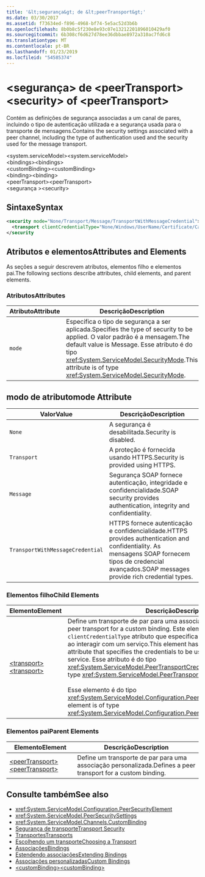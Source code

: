 ```yaml
---
title: '&lt;segurança&gt; de &lt;peerTransport&gt;'
ms.date: 03/30/2017
ms.assetid: f73634ed-f896-4968-bf74-5e5ac52d3b6b
ms.openlocfilehash: 8b0b8c5f230e8e93c07e13212201896010429af0
ms.sourcegitcommit: 6b308cf6d627d78ee36dbbae8972a310ac7fd6c8
ms.translationtype: MT
ms.contentlocale: pt-BR
ms.lasthandoff: 01/23/2019
ms.locfileid: "54585374"
---
```

# <a name="ltsecuritygt-of-ltpeertransportgt"></a><span data-ttu-id="1bf5b-102">&lt;segurança&gt; de &lt;peerTransport&gt;</span><span class="sxs-lookup"><span data-stu-id="1bf5b-102">&lt;security&gt; of &lt;peerTransport&gt;</span></span>
<span data-ttu-id="1bf5b-103">Contém as definições de segurança associadas a um canal de pares, incluindo o tipo de autenticação utilizada e a segurança usada para o transporte de mensagens.</span><span class="sxs-lookup"><span data-stu-id="1bf5b-103">Contains the security settings associated with a peer channel, including the type of authentication used and the security used for the message transport.</span></span>  
  
 <span data-ttu-id="1bf5b-104">\<system.serviceModel></span><span class="sxs-lookup"><span data-stu-id="1bf5b-104">\<system.serviceModel></span></span>  
<span data-ttu-id="1bf5b-105">\<bindings></span><span class="sxs-lookup"><span data-stu-id="1bf5b-105">\<bindings></span></span>  
<span data-ttu-id="1bf5b-106">\<customBinding></span><span class="sxs-lookup"><span data-stu-id="1bf5b-106">\<customBinding></span></span>  
<span data-ttu-id="1bf5b-107">\<binding></span><span class="sxs-lookup"><span data-stu-id="1bf5b-107">\<binding></span></span>  
<span data-ttu-id="1bf5b-108">\<peerTransport></span><span class="sxs-lookup"><span data-stu-id="1bf5b-108">\<peerTransport></span></span>  
<span data-ttu-id="1bf5b-109">\<segurança ></span><span class="sxs-lookup"><span data-stu-id="1bf5b-109">\<security></span></span>  
  
## <a name="syntax"></a><span data-ttu-id="1bf5b-110">Sintaxe</span><span class="sxs-lookup"><span data-stu-id="1bf5b-110">Syntax</span></span>  
  
```xml  
<security mode="None/Transport/Message/TransportWithMessageCredential">
  <transport clientCredentialType="None/Windows/UserName/Certificate/CardSpace" />
</security
```  
  
## <a name="attributes-and-elements"></a><span data-ttu-id="1bf5b-111">Atributos e elementos</span><span class="sxs-lookup"><span data-stu-id="1bf5b-111">Attributes and Elements</span></span>  
 <span data-ttu-id="1bf5b-112">As seções a seguir descrevem atributos, elementos filho e elementos pai.</span><span class="sxs-lookup"><span data-stu-id="1bf5b-112">The following sections describe attributes, child elements, and parent elements.</span></span>  
  
### <a name="attributes"></a><span data-ttu-id="1bf5b-113">Atributos</span><span class="sxs-lookup"><span data-stu-id="1bf5b-113">Attributes</span></span>  
  
|<span data-ttu-id="1bf5b-114">Atributo</span><span class="sxs-lookup"><span data-stu-id="1bf5b-114">Attribute</span></span>|<span data-ttu-id="1bf5b-115">Descrição</span><span class="sxs-lookup"><span data-stu-id="1bf5b-115">Description</span></span>|  
|---------------|-----------------|  
|`mode`|<span data-ttu-id="1bf5b-116">Especifica o tipo de segurança a ser aplicada.</span><span class="sxs-lookup"><span data-stu-id="1bf5b-116">Specifies the type of security to be applied.</span></span> <span data-ttu-id="1bf5b-117">O valor padrão é a mensagem.</span><span class="sxs-lookup"><span data-stu-id="1bf5b-117">The default value is Message.</span></span> <span data-ttu-id="1bf5b-118">Esse atributo é do tipo <xref:System.ServiceModel.SecurityMode>.</span><span class="sxs-lookup"><span data-stu-id="1bf5b-118">This attribute is of type <xref:System.ServiceModel.SecurityMode>.</span></span>|  
  
## <a name="mode-attribute"></a><span data-ttu-id="1bf5b-119">modo de atributo</span><span class="sxs-lookup"><span data-stu-id="1bf5b-119">mode Attribute</span></span>  
  
|<span data-ttu-id="1bf5b-120">Valor</span><span class="sxs-lookup"><span data-stu-id="1bf5b-120">Value</span></span>|<span data-ttu-id="1bf5b-121">Descrição</span><span class="sxs-lookup"><span data-stu-id="1bf5b-121">Description</span></span>|  
|-----------|-----------------|  
|`None`|<span data-ttu-id="1bf5b-122">A segurança é desabilitada.</span><span class="sxs-lookup"><span data-stu-id="1bf5b-122">Security is disabled.</span></span>|  
|`Transport`|<span data-ttu-id="1bf5b-123">A proteção é fornecida usando HTTPS.</span><span class="sxs-lookup"><span data-stu-id="1bf5b-123">Security is provided using HTTPS.</span></span>|  
|`Message`|<span data-ttu-id="1bf5b-124">Segurança SOAP fornece autenticação, integridade e confidencialidade.</span><span class="sxs-lookup"><span data-stu-id="1bf5b-124">SOAP security provides authentication, integrity and confidentiality.</span></span>|  
|`TransportWithMessageCredential`|<span data-ttu-id="1bf5b-125">HTTPS fornece autenticação e confidencialidade.</span><span class="sxs-lookup"><span data-stu-id="1bf5b-125">HTTPS provides authentication and confidentiality.</span></span> <span data-ttu-id="1bf5b-126">As mensagens SOAP fornecem tipos de credencial avançados.</span><span class="sxs-lookup"><span data-stu-id="1bf5b-126">SOAP messages provide rich credential types.</span></span>|  
  
### <a name="child-elements"></a><span data-ttu-id="1bf5b-127">Elementos filho</span><span class="sxs-lookup"><span data-stu-id="1bf5b-127">Child Elements</span></span>  
  
|<span data-ttu-id="1bf5b-128">Elemento</span><span class="sxs-lookup"><span data-stu-id="1bf5b-128">Element</span></span>|<span data-ttu-id="1bf5b-129">Descrição</span><span class="sxs-lookup"><span data-stu-id="1bf5b-129">Description</span></span>|  
|-------------|-----------------|  
|[<span data-ttu-id="1bf5b-130">\<transport></span><span class="sxs-lookup"><span data-stu-id="1bf5b-130">\<transport></span></span>](../../../../../docs/framework/configure-apps/file-schema/wcf/transport-of-peertransport.md)|<span data-ttu-id="1bf5b-131">Define um transporte de par para uma associação personalizada.</span><span class="sxs-lookup"><span data-stu-id="1bf5b-131">Defines a peer transport for a custom binding.</span></span> <span data-ttu-id="1bf5b-132">Este elemento tem um `clientCredentialType` atributo que especifica as credenciais a serem usadas ao interagir com um serviço.</span><span class="sxs-lookup"><span data-stu-id="1bf5b-132">This element has a `clientCredentialType` attribute that specifies the credentials to be used when interacting with a service.</span></span> <span data-ttu-id="1bf5b-133">Esse atributo é do tipo <xref:System.ServiceModel.PeerTransportCredentialType>.</span><span class="sxs-lookup"><span data-stu-id="1bf5b-133">This attribute is of type <xref:System.ServiceModel.PeerTransportCredentialType>.</span></span><br /><br /> <span data-ttu-id="1bf5b-134">Esse elemento é do tipo <xref:System.ServiceModel.Configuration.PeerTransportSecurityElement>.</span><span class="sxs-lookup"><span data-stu-id="1bf5b-134">This element is of type <xref:System.ServiceModel.Configuration.PeerTransportSecurityElement>.</span></span>|  
  
### <a name="parent-elements"></a><span data-ttu-id="1bf5b-135">Elementos pai</span><span class="sxs-lookup"><span data-stu-id="1bf5b-135">Parent Elements</span></span>  
  
|<span data-ttu-id="1bf5b-136">Elemento</span><span class="sxs-lookup"><span data-stu-id="1bf5b-136">Element</span></span>|<span data-ttu-id="1bf5b-137">Descrição</span><span class="sxs-lookup"><span data-stu-id="1bf5b-137">Description</span></span>|  
|-------------|-----------------|  
|[<span data-ttu-id="1bf5b-138">\<peerTransport></span><span class="sxs-lookup"><span data-stu-id="1bf5b-138">\<peerTransport></span></span>](../../../../../docs/framework/configure-apps/file-schema/wcf/peertransport.md)|<span data-ttu-id="1bf5b-139">Define um transporte de par para uma associação personalizada.</span><span class="sxs-lookup"><span data-stu-id="1bf5b-139">Defines a peer transport for a custom binding.</span></span>|  
  
## <a name="see-also"></a><span data-ttu-id="1bf5b-140">Consulte também</span><span class="sxs-lookup"><span data-stu-id="1bf5b-140">See also</span></span>
- <xref:System.ServiceModel.Configuration.PeerSecurityElement>
- <xref:System.ServiceModel.PeerSecuritySettings>
- <xref:System.ServiceModel.Channels.CustomBinding>
- [<span data-ttu-id="1bf5b-141">Segurança de transporte</span><span class="sxs-lookup"><span data-stu-id="1bf5b-141">Transport Security</span></span>](../../../../../docs/framework/wcf/feature-details/transport-security.md)
- [<span data-ttu-id="1bf5b-142">Transportes</span><span class="sxs-lookup"><span data-stu-id="1bf5b-142">Transports</span></span>](../../../../../docs/framework/wcf/feature-details/transports.md)
- [<span data-ttu-id="1bf5b-143">Escolhendo um transporte</span><span class="sxs-lookup"><span data-stu-id="1bf5b-143">Choosing a Transport</span></span>](../../../../../docs/framework/wcf/feature-details/choosing-a-transport.md)
- [<span data-ttu-id="1bf5b-144">Associações</span><span class="sxs-lookup"><span data-stu-id="1bf5b-144">Bindings</span></span>](../../../../../docs/framework/wcf/bindings.md)
- [<span data-ttu-id="1bf5b-145">Estendendo associações</span><span class="sxs-lookup"><span data-stu-id="1bf5b-145">Extending Bindings</span></span>](../../../../../docs/framework/wcf/extending/extending-bindings.md)
- [<span data-ttu-id="1bf5b-146">Associações personalizadas</span><span class="sxs-lookup"><span data-stu-id="1bf5b-146">Custom Bindings</span></span>](../../../../../docs/framework/wcf/extending/custom-bindings.md)
- [<span data-ttu-id="1bf5b-147">\<customBinding></span><span class="sxs-lookup"><span data-stu-id="1bf5b-147">\<customBinding></span></span>](../../../../../docs/framework/configure-apps/file-schema/wcf/custombinding.md)
